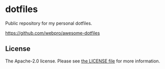 # dotfiles
Public repository for my personal dotfiles.

https://github.com/webpro/awesome-dotfiles

## License
The Apache-2.0 license. Please see [the LICENSE file](LICENSE) for more information.
